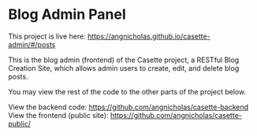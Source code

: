 # Blog Admin Panel

This project is live here: https://angnicholas.github.io/casette-admin/#/posts

This is the blog admin (frontend) of the Casette project, a RESTful Blog Creation Site, which allows admin users to create, edit, and delete blog posts.  

You may view the rest of the code to the other parts of the project below.

View the backend code: https://github.com/angnicholas/casette-backend  
View the frontend (public site): https://github.com/angnicholas/casette-public/
